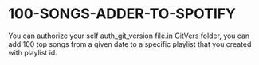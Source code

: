 # 100-SONGS-ADDER-TO-SPOTIFY
You can authorize your self auth_git_version file.in GitVers folder, you can add 100 top songs from a given date to a specific playlist that you created with playlist id.

